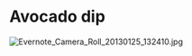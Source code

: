 
# Avocado dip

![Evernote_Camera_Roll_20130125_132410.jpg](../image/Evernote_Camera_Roll_20130125_132410.jpg)
